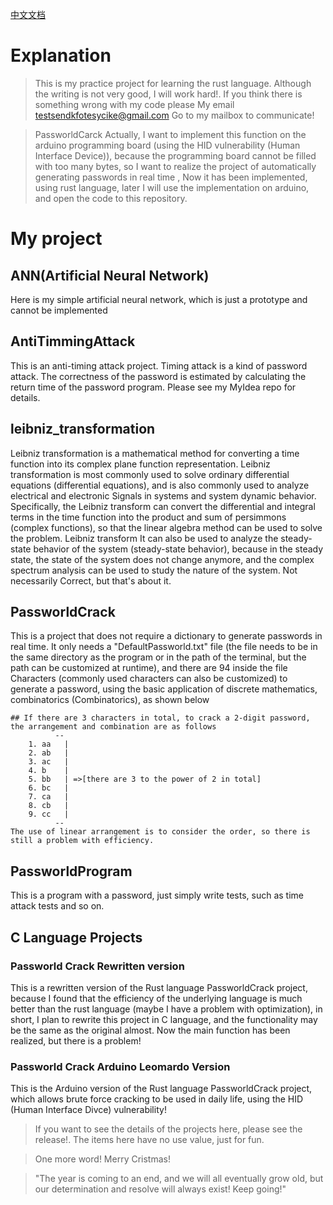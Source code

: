 [中文文档](./README_CN.md)
# Explanation
  > This is my practice project for learning the rust language. Although the writing is not very good, I will work hard!.
  > If you think there is something wrong with my code please
  	 My email
		testsendkfotesycike@gmail.com
	Go to my mailbox to communicate!

  > PassworldCarck Actually, I want to implement this function on the arduino programming board (using the HID vulnerability (Human Interface Device)), because the programming board cannot be filled with too many bytes, so I want to realize the project of automatically generating passwords in real time , Now it has been implemented, using rust language, later I will use the implementation on arduino, and open the code to this repository.

# My project
  ## ANN(Artificial Neural Network)
  Here is my simple artificial neural network, which is just a prototype and cannot be implemented
  ## AntiTimmingAttack
  This is an anti-timing attack project. Timing attack is a kind of password attack. The correctness of the password is estimated by calculating the return time of the password program. Please see my MyIdea repo for details.
  ## leibniz_transformation
  Leibniz transformation is a mathematical method for converting a time function into its complex plane function representation. Leibniz transformation is most commonly used to solve ordinary differential equations (differential equations), and is also commonly used to analyze electrical and electronic Signals in systems and system dynamic behavior.
	Specifically, the Leibniz transform can convert the differential and integral terms in the time function into the product and sum of persimmons (complex functions), so that the linear algebra method can be used to solve the problem. Leibniz transform It can also be used to analyze the steady-state behavior of the system (steady-state behavior), because in the steady state, the state of the system does not change anymore, and the complex spectrum analysis can be used to study the nature of the system. Not necessarily Correct, but that's about it.
  
  ## PassworldCrack 
  This is a project that does not require a dictionary to generate passwords in real time. It only needs a "DefaultPassworld.txt" file (the file needs to be in the same directory as the program or in the path of the terminal, but the path can be customized at runtime), and there are 94 inside the file Characters (commonly used characters can also be customized) to generate a password, using the basic application of discrete mathematics, combinatorics (Combinatorics), as shown below

	## If there are 3 characters in total, to crack a 2-digit password, the arrangement and combination are as follows
		      --
		1. aa   |
		2. ab   |
		3. ac   |
		4. b    |
		5. bb   | =>[there are 3 to the power of 2 in total]
		6. bc   |
		7. ca   |
		8. cb   |
		9. cc   |
		      --
	The use of linear arrangement is to consider the order, so there is still a problem with efficiency.
  ## PassworldProgram
  This is a program with a password, just simply write tests, such as time attack tests and so on.
  
  ## C Language Projects
  ### Passworld Crack Rewritten version
  This is a rewritten version of the Rust language PassworldCrack project, because I found that the efficiency of the underlying language is much better than the rust language (maybe I have a problem with optimization), in short, I plan to rewrite this project in C language, and the functionality may be the same as the original almost.
	 Now the main function has been realized, but there is a problem!

  ### Passworld Crack Arduino Leomardo Version
  This is the Arduino version of the Rust language PassworldCrack project, which allows brute force cracking to be used in daily life, using the HID (Human Interface Divce) vulnerability!

> If you want to see the details of the projects here, please see the release!.
> The items here have no use value, just for fun.




> One more word! Merry Cristmas!




> "The year is coming to an end, and we will all eventually grow old, but our determination and resolve will always exist! Keep going!"
